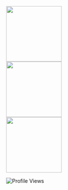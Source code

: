 <!--
**naughty00shortie/naughty00shortie** is a ✨ _special_ ✨ repository because its `README.md` (this file) appears on your GitHub profile.

Here are some ideas to get you started:

- 🔭 I’m currently working on ...
- 🌱 I’m currently learning ...
- 👯 I’m looking to collaborate on ...
- 🤔 I’m looking for help with ...
- 💬 Ask me about ...
- 📫 How to reach me: ...
- 😄 Pronouns: ...
- ⚡ Fun fact: ...
-->

<a href="https://github.com/naughty00shortie">
  <img src="https://github-readme-stats.anuraghazra1.vercel.app/api/top-langs/?username=naughty00shortie&theme=radical&langs_count=10" height="150"/>
</a>
<br/>
<a href="https://github.com/naughty00shortie">
  <img src="https://github-readme-stats.anuraghazra1.vercel.app/api?username=naughty00shortie&show_icons=true&theme=radical" height="150"/>
</a>
<br/>
<a href="https://github.com/naughty00shortie">
  <img src="http://github-readme-streak-stats.herokuapp.com?user=naughty00shortie&theme=radical&hide_border=true&date_format=n%2Fj%5B%2FY%5D" height="150"/>
</a>

![Profile Views](https://komarev.com/ghpvc/?username=naughty00shortie&color=brightpurple)



